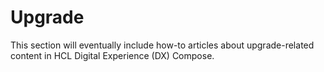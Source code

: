 # Upgrade

This section will eventually include how-to articles about upgrade-related content in HCL Digital Experience (DX) Compose.
